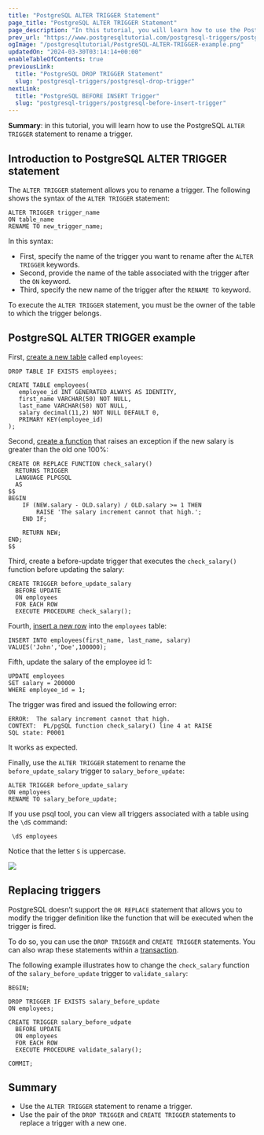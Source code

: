 ```yaml
---
title: "PostgreSQL ALTER TRIGGER Statement"
page_title: "PostgreSQL ALTER TRIGGER Statement"
page_description: "In this tutorial, you will learn how to use the PostgreSQL ALTER TRIGGER statement to rename a trigger."
prev_url: "https://www.postgresqltutorial.com/postgresql-triggers/postgresql-alter-trigger/"
ogImage: "/postgresqltutorial/PostgreSQL-ALTER-TRIGGER-example.png"
updatedOn: "2024-03-30T03:14:14+00:00"
enableTableOfContents: true
previousLink: 
  title: "PostgreSQL DROP TRIGGER Statement"
  slug: "postgresql-triggers/postgresql-drop-trigger"
nextLink: 
  title: "PostgreSQL BEFORE INSERT Trigger"
  slug: "postgresql-triggers/postgresql-before-insert-trigger"
---
```





**Summary**: in this tutorial, you will learn how to use the PostgreSQL `ALTER TRIGGER` statement to rename a trigger.


## Introduction to PostgreSQL ALTER TRIGGER statement

The `ALTER TRIGGER` statement allows you to rename a trigger. The following shows the syntax of the `ALTER TRIGGER` statement:


```pgsql
ALTER TRIGGER trigger_name
ON table_name 
RENAME TO new_trigger_name;
```
In this syntax:

* First, specify the name of the trigger you want to rename after the `ALTER TRIGGER` keywords.
* Second, provide the name of the table associated with the trigger after the `ON` keyword.
* Third, specify the new name of the trigger after the `RENAME TO` keyword.

To execute the `ALTER TRIGGER` statement, you must be the owner of the table to which the trigger belongs.


## PostgreSQL ALTER TRIGGER example

First, [create a new table](../postgresql-tutorial/postgresql-create-table) called `employees`:


```pgsql
DROP TABLE IF EXISTS employees;

CREATE TABLE employees(
   employee_id INT GENERATED ALWAYS AS IDENTITY,
   first_name VARCHAR(50) NOT NULL,
   last_name VARCHAR(50) NOT NULL,
   salary decimal(11,2) NOT NULL DEFAULT 0,
   PRIMARY KEY(employee_id)
);
```
Second, [create a function](../postgresql-plpgsql/postgresql-create-function) that raises an exception if the new salary is greater than the old one 100%:


```pgsql
CREATE OR REPLACE FUNCTION check_salary()
  RETURNS TRIGGER 
  LANGUAGE PLPGSQL  
  AS
$$
BEGIN
	IF (NEW.salary - OLD.salary) / OLD.salary >= 1 THEN
		RAISE 'The salary increment cannot that high.';
	END IF;

	RETURN NEW;
END;
$$
```
Third, create a before\-update trigger that executes the `check_salary()` function before updating the salary:


```pgsql
CREATE TRIGGER before_update_salary
  BEFORE UPDATE
  ON employees
  FOR EACH ROW
  EXECUTE PROCEDURE check_salary();
```
Fourth, [insert a new row](../postgresql-tutorial/postgresql-insert) into the `employees` table:


```pgsql
INSERT INTO employees(first_name, last_name, salary)
VALUES('John','Doe',100000);
```
Fifth, update the salary of the employee id 1:


```pgsql
UPDATE employees
SET salary = 200000
WHERE employee_id = 1;
```
The trigger was fired and issued the following error:


```shell
ERROR:  The salary increment cannot that high.
CONTEXT:  PL/pgSQL function check_salary() line 4 at RAISE
SQL state: P0001
```
It works as expected.

Finally, use the `ALTER TRIGGER` statement to rename the `before_update_salary` trigger to `salary_before_update`:


```pgsql
ALTER TRIGGER before_update_salary
ON employees
RENAME TO salary_before_update;
```
If you use psql tool, you can view all triggers associated with a table using the `\dS` command:


```shell
 \dS employees
```
Notice that the letter `S` is uppercase.

![](/postgresqltutorial/PostgreSQL-ALTER-TRIGGER-example.png)
## Replacing triggers

PostgreSQL doesn’t support the `OR REPLACE` statement that allows you to modify the trigger definition like the function that will be executed when the trigger is fired.

To do so, you can use the `DROP TRIGGER` and `CREATE TRIGGER` statements. You can also wrap these statements within a [transaction](../postgresql-tutorial/postgresql-transaction).

The following example illustrates how to change the `check_salary` function of the `salary_before_update` trigger to `validate_salary`:


```pgsql
BEGIN;

DROP TRIGGER IF EXISTS salary_before_update 
ON employees;

CREATE TRIGGER salary_before_udpate
  BEFORE UPDATE
  ON employees
  FOR EACH ROW
  EXECUTE PROCEDURE validate_salary();

COMMIT;
```

## Summary

* Use the `ALTER TRIGGER` statement to rename a trigger.
* Use the pair of the `DROP TRIGGER` and `CREATE TRIGGER` statements to replace a trigger with a new one.


